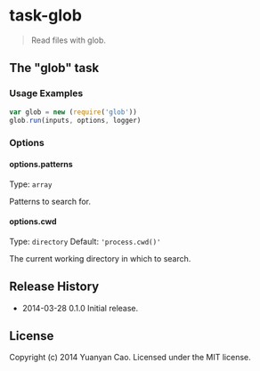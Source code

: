 # task-glob
> Read files with glob.

## The "glob" task

### Usage Examples

```js
var glob = new (require('glob'))
glob.run(inputs, options, logger)
```

### Options

#### options.patterns
Type: `array`

Patterns to search for.

#### options.cwd
Type: `directory`
Default: `'process.cwd()'`

The current working directory in which to search.

## Release History
* 2014-03-28    0.1.0    Initial release.

## License
Copyright (c) 2014 Yuanyan Cao. Licensed under the MIT license.
